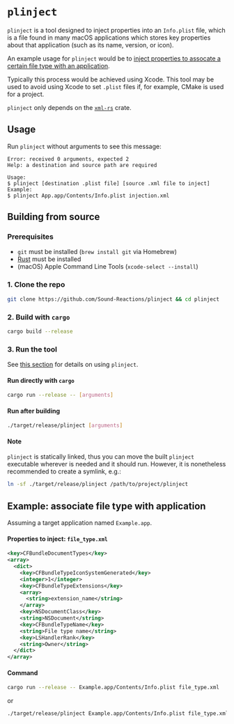 # `plinject`

`plinject` is a tool designed to inject properties into an `Info.plist` file,
which is a file found in many macOS applications which stores key properties
about that application (such as its name, version, or icon).

An example usage for `plinject` would be to [inject properties to assocate a
certain file type with an
application](#example%3A-associate-file-type-with-application).

Typically this process would be achieved using Xcode. This tool may be used to
avoid using Xcode to set `.plist` files if, for example, CMake is used for a
project.

`plinject` only depends on the [`xml-rs`](https://crates.io/crates/xml-rs)
crate.

## Usage

Run `plinject` without arguments to see this message:

```
Error: received 0 arguments, expected 2
Help: a destination and source path are required

Usage:
$ plinject [destination .plist file] [source .xml file to inject]
Example:
$ plinject App.app/Contents/Info.plist injection.xml
```

## Building from source

### Prerequisites

- `git` must be installed (`brew install git` via Homebrew)
- [Rust](https://www.rust-lang.org/tools/install) must be installed
- (macOS) Apple Command Line Tools (`xcode-select --install`)

### 1. Clone the repo

```bash
git clone https://github.com/Sound-Reactions/plinject && cd plinject
```

### 2. Build with `cargo`

```bash
cargo build --release
```

### 3. Run the tool

See [this section](#usage) for details on using `plinject`.

#### Run directly with `cargo`

```bash
cargo run --release -- [arguments]
```

#### Run after building

```bash
./target/release/plinject [arguments]
```

#### Note

`plinject` is statically linked, thus you can move the built `plinject`
executable wherever is needed and it should run. However, it is nonetheless
recommended to create a symlink, e.g.:

```bash
ln -sf ./target/release/plinject /path/to/project/plinject
```

## Example: associate file type with application

Assuming a target application named `Example.app`.

#### Properties to inject: `file_type.xml`

```xml
<key>CFBundleDocumentTypes</key>
<array>
  <dict>
    <key>CFBundleTypeIconSystemGenerated</key>
    <integer>1</integer>
    <key>CFBundleTypeExtensions</key>
    <array>
      <string>extension_name</string>
    </array>
    <key>NSDocumentClass</key>
    <string>NSDocument</string>
    <key>CFBundleTypeName</key>
    <string>File type name</string>
    <key>LSHandlerRank</key>
    <string>Owner</string>
  </dict>
</array>
````

#### Command

```bash
cargo run --release -- Example.app/Contents/Info.plist file_type.xml
```

or

```bash
./target/release/plinject Example.app/Contents/Info.plist file_type.xml
```
